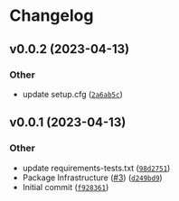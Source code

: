 # Changelog

<!--next-version-placeholder-->

## v0.0.2 (2023-04-13)
### Other
* <bot> update setup.cfg ([`2a6ab5c`](https://github.com/icecube/skyreader/commit/2a6ab5c2ac89b9ef3ad828d62ef932e75e0d3970))

## v0.0.1 (2023-04-13)
### Other
* <bot> update requirements-tests.txt ([`98d2751`](https://github.com/icecube/skyreader/commit/98d2751442b8a82d9e2bb57712d30275620bfcd9))
* Package Infrastructure ([#3](https://github.com/icecube/skyreader/issues/3)) ([`d249bd9`](https://github.com/icecube/skyreader/commit/d249bd9abc20843c0d819abd6625ca3888f3d1e4))
* Initial commit ([`f928361`](https://github.com/icecube/skyreader/commit/f928361e5f8d0fec325f5848b5c1d41c04388ef5))
